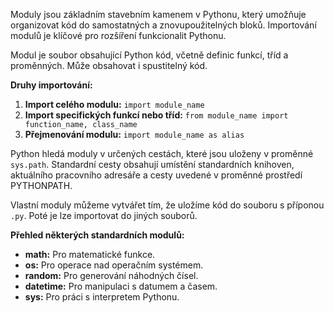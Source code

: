 Moduly jsou základním stavebním kamenem v Pythonu, který umožňuje organizovat kód do samostatných a znovupoužitelných bloků. Importování modulů je klíčové pro rozšíření funkcionalit Pythonu.

Modul je soubor obsahující Python kód, včetně definic funkcí, tříd a proměnných. Může obsahovat i spustitelný kód.

**Druhy importování:**
1. **Import celého modulu:** `import module_name`
2. **Import specifických funkcí nebo tříd:** `from module_name import function_name, class_name`
4. **Přejmenování modulu:** `import module_name as alias`

Python hledá moduly v určených cestách, které jsou uloženy v proměnné `sys.path`. Standardní cesty obsahují umístění standardních knihoven, aktuálního pracovního adresáře a cesty uvedené v proměnné prostředí PYTHONPATH.

Vlastní moduly můžeme vytvářet tím, že uložíme kód do souboru s příponou `.py`. Poté je lze importovat do jiných souborů.

**Přehled některých standardních modulů:**

- **math:** Pro matematické funkce.
- **os:** Pro operace nad operačním systémem.
- **random:** Pro generování náhodných čísel.
- **datetime:** Pro manipulaci s datumem a časem.
- **sys:** Pro práci s interpretem Pythonu.